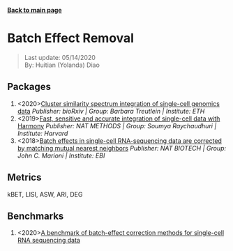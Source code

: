 **[Back to main page](https://yolanda-ht.github.io/BioinformaticsRandomSeed/)**

# Batch Effect Removal

> Last update: 05/14/2020 <br>
> By: Huitian (Yolanda) Diao

## Packages
1. <2020>[Cluster similarity spectrum integration of single-cell genomics data](https://www.biorxiv.org/content/10.1101/2020.02.27.968560v1.abstract)
  *Publisher: bioRxiv | Group: Barbara Treutlein | Institute: ETH*
2. <2019>[Fast, sensitive and accurate integration of single-cell data with Harmony](https://www.nature.com/articles/s41592-019-0619-0.epdf?shared_access_token=rDg_Rd07lrFXExt_ySj7V9RgN0jAjWel9jnR3ZoTv0NfDJkKCfDV_X9Mq3lweQmKiXEXxhrebQRjJEZdc-xNv6-7ZN1XotlD_mo5TSS4Z4eWn-kUo6mBwA5dEAKlTfR8OT6E10MZY_E-906ajbzvgg%3D%3D)
  *Publisher: NAT METHODS | Group: Soumya Raychaudhuri | Institute: Harvard*
3. <2018>[Batch effects in single-cell RNA-sequencing data are corrected by matching mutual nearest neighbors](https://www.nature.com/articles/nbt.4091)
  *Publisher: NAT BIOTECH | Group: John C. Marioni | Institute: EBI*

## Metrics
kBET, LISI, ASW, ARI, DEG

## Benchmarks
1. <2020>[A benchmark of batch-effect correction methods for single-cell RNA sequencing data](https://genomebiology.biomedcentral.com/articles/10.1186/s13059-019-1850-9)


